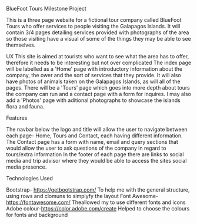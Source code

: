 BlueFoot Tours Milestone Project

This is a three page website for a fictional tour company called BlueFoot Tours who offer services to people visiting the Galapagos Islands. It will contain 3/4 pages detailing services provided with photographs of the area so those visiting have a visual of some of the things they may be able to see themselves.

UX
This site is aimed at tourists who want to see what the area has to offer, therefore it needs to be interesting but not over complicated
The index page will be labelled as a 'Home' page with introductory information about the company, the ower and the sort of services that they provide. It will also have photos of animals taken on the Galapagos Islands, as will all of the pages.
There will be a 'Tours' page which goes into more depth about tours the company can run and a contact page with a form for inquires. I may also add a 'Photos' page with aditional photographs to showcase the islands flora and fauna.

Features

The navbar below the logo and title will allow the user to navigate between each page- Home, Tours and Contact, each having different information.
The Contact page has a form with name, email and query sections that would allow the user to ask questions of the company in regard to tours/extra information
In the footer of each page there are links to social media and trip advisor where they would be able to access the sites social media presence.

Technologies Used

Bootstrap- https://getbootstrap.com/ To help me with the general structure, using rows and clomuns to simplyfy the layout
Font Awesome- https://fontawesome.com/ Theallowed my to use different fonts and icons
Adobe colour-https://color.adobe.com/create Helped to choose the colours for fonts and background
